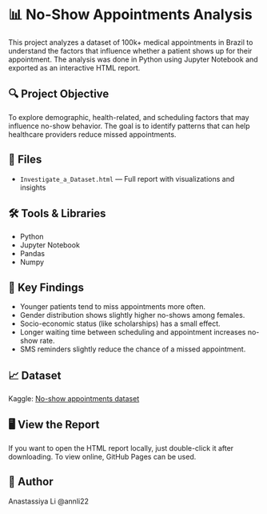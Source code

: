 
# 📊 No-Show Appointments Analysis

This project analyzes a dataset of 100k+ medical appointments in Brazil to understand the factors that influence whether a patient shows up for their appointment. The analysis was done in Python using Jupyter Notebook and exported as an interactive HTML report.

## 🔍 Project Objective
To explore demographic, health-related, and scheduling factors that may influence no-show behavior. The goal is to identify patterns that can help healthcare providers reduce missed appointments.

## 📁 Files
- `Investigate_a_Dataset.html` — Full report with visualizations and insights

## 🛠️ Tools & Libraries
- Python
- Jupyter Notebook
- Pandas
- Numpy

## 🔑 Key Findings
- Younger patients tend to miss appointments more often.
- Gender distribution shows slightly higher no-shows among females.
- Socio-economic status (like scholarships) has a small effect.
- Longer waiting time between scheduling and appointment increases no-show rate.
- SMS reminders slightly reduce the chance of a missed appointment.

## 📈 Dataset
Kaggle: [No-show appointments dataset](https://www.kaggle.com/joniarroba/noshowappointments)

## 🖥️ View the Report
If you want to open the HTML report locally, just double-click it after downloading. To view online, GitHub Pages can be used.

## 👤 Author
Anastassiya Li
@annli22
